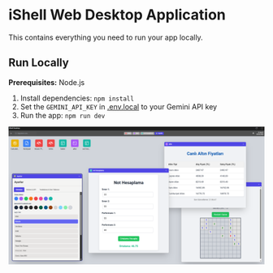 # iShell Web Desktop Application 

This contains everything you need to run your app locally.

## Run Locally

**Prerequisites:**  Node.js


1. Install dependencies:
   `npm install`
2. Set the `GEMINI_API_KEY` in [.env.local](.env.local) to your Gemini API key
3. Run the app:
   `npm run dev`

![Test](https://github.com/tbagriyanik/iShell/blob/main/Ekran%20g%C3%B6r%C3%BCnt%C3%BCs%C3%BC%202025-05-26%20215654.png)
